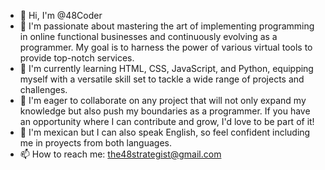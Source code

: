 - 👋 Hi, I'm @48Coder
- 👀 I'm passionate about mastering the art of implementing programming in online functional businesses and continuously evolving as a programmer. My goal is to harness the power of various virtual tools to provide top-notch services.
- 🌱 I'm currently learning HTML, CSS, JavaScript, and Python, equipping myself with a versatile skill set to tackle a wide range of projects and challenges.
- 💞️ I'm eager to collaborate on any project that will not only expand my knowledge but also push my boundaries as a programmer. If you have an opportunity where I can contribute and grow, I'd love to be part of it!
- 🌮 I'm mexican but I can also speak English, so feel confident including me in proyects from both languages. 
- 📫 How to reach me:
the48strategist@gmail.com

